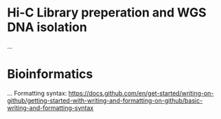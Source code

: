 # Hi-C Library preperation and WGS DNA isolation 
...

# Bioinformatics  
...
Formatting syntax: https://docs.github.com/en/get-started/writing-on-github/getting-started-with-writing-and-formatting-on-github/basic-writing-and-formatting-syntax
